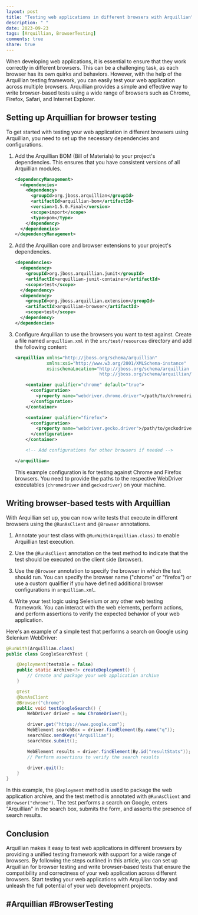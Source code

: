 ```yaml
---
layout: post
title: "Testing web applications in different browsers with Arquillian"
description: " "
date: 2023-09-23
tags: [Arquillian, BrowserTesting]
comments: true
share: true
---
```


When developing web applications, it is essential to ensure that they work correctly in different browsers. This can be a challenging task, as each browser has its own quirks and behaviors. However, with the help of the Arquillian testing framework, you can easily test your web application across multiple browsers. Arquillian provides a simple and effective way to write browser-based tests using a wide range of browsers such as Chrome, Firefox, Safari, and Internet Explorer.

## Setting up Arquillian for browser testing

To get started with testing your web application in different browsers using Arquillian, you need to set up the necessary dependencies and configurations.

1. Add the Arquillian BOM (Bill of Materials) to your project's dependencies. This ensures that you have consistent versions of all Arquillian modules.

   ```xml
   <dependencyManagement>
     <dependencies>
       <dependency>
         <groupId>org.jboss.arquillian</groupId>
         <artifactId>arquillian-bom</artifactId>
         <version>1.5.0.Final</version>
         <scope>import</scope>
         <type>pom</type>
       </dependency>
     </dependencies>
   </dependencyManagement>
   ```

2. Add the Arquillian core and browser extensions to your project's dependencies.

   ```xml
   <dependencies>
     <dependency>
       <groupId>org.jboss.arquillian.junit</groupId>
       <artifactId>arquillian-junit-container</artifactId>
       <scope>test</scope>
     </dependency>
     <dependency>
       <groupId>org.jboss.arquillian.extension</groupId>
       <artifactId>arquillian-browser</artifactId>
       <scope>test</scope>
     </dependency>
   </dependencies>
   ```

3. Configure Arquillian to use the browsers you want to test against. Create a file named `arquillian.xml` in the `src/test/resources` directory and add the following content:

   ```xml
   <arquillian xmlns="http://jboss.org/schema/arquillian"
               xmlns:xsi="http://www.w3.org/2001/XMLSchema-instance"
               xsi:schemaLocation="http://jboss.org/schema/arquillian
                                   http://jboss.org/schema/arquillian/arquillian_1_5.xsd">

       <container qualifier="chrome" default="true">
         <configuration>
           <property name="webdriver.chrome.driver">/path/to/chromedriver</property>
         </configuration>
       </container>

       <container qualifier="firefox">
         <configuration>
           <property name="webdriver.gecko.driver">/path/to/geckodriver</property>
         </configuration>
       </container>

       <!-- Add configurations for other browsers if needed -->

   </arquillian>
   ```

   This example configuration is for testing against Chrome and Firefox browsers. You need to provide the paths to the respective WebDriver executables (`chromedriver` and `geckodriver`) on your machine.

## Writing browser-based tests with Arquillian

With Arquillian set up, you can now write tests that execute in different browsers using the `@RunAsClient` and `@Browser` annotations.

1. Annotate your test class with `@RunWith(Arquillian.class)` to enable Arquillian test execution.

2. Use the `@RunAsClient` annotation on the test method to indicate that the test should be executed on the client side (browser).

3. Use the `@Browser` annotation to specify the browser in which the test should run. You can specify the browser name ("chrome" or "firefox") or use a custom qualifier if you have defined additional browser configurations in `arquillian.xml`.

4. Write your test logic using Selenium or any other web testing framework. You can interact with the web elements, perform actions, and perform assertions to verify the expected behavior of your web application.

Here's an example of a simple test that performs a search on Google using Selenium WebDriver:

```java
@RunWith(Arquillian.class)
public class GoogleSearchTest {

    @Deployment(testable = false)
    public static Archive<?> createDeployment() {
        // Create and package your web application archive
    }

    @Test
    @RunAsClient
    @Browser("chrome")
    public void testGoogleSearch() {
        WebDriver driver = new ChromeDriver();

        driver.get("https://www.google.com");
        WebElement searchBox = driver.findElement(By.name("q"));
        searchBox.sendKeys("Arquillian");
        searchBox.submit();

        WebElement results = driver.findElement(By.id("resultStats"));
        // Perform assertions to verify the search results

        driver.quit();
    }
}
```

In this example, the `@Deployment` method is used to package the web application archive, and the test method is annotated with `@RunAsClient` and `@Browser("chrome")`. The test performs a search on Google, enters "Arquillian" in the search box, submits the form, and asserts the presence of search results.

## Conclusion

Arquillian makes it easy to test web applications in different browsers by providing a unified testing framework with support for a wide range of browsers. By following the steps outlined in this article, you can set up Arquillian for browser testing and write browser-based tests that ensure the compatibility and correctness of your web application across different browsers. Start testing your web applications with Arquillian today and unleash the full potential of your web development projects.

## #Arquillian #BrowserTesting